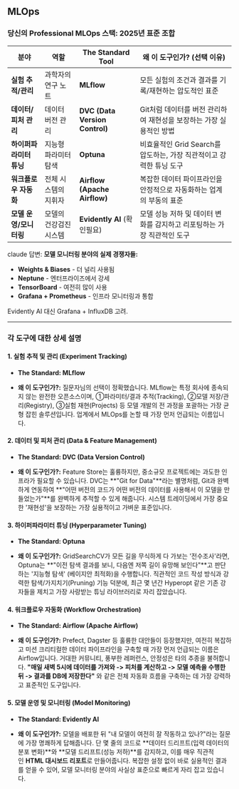 ## MLOps

### 당신의 Professional MLOps 스택: 2025년 표준 조합

| 분야             | 역할           | **The Standard Tool**          | 왜 이 도구인가? (선택 이유)                           |
| -------------- | ------------ | ------------------------------ | ------------------------------------------- |
| **실험 추적/관리**   | 과학자의 연구 노트   | **MLflow**                     | 모든 실험의 조건과 결과를 기록/재현하는 압도적인 표준              |
| **데이터/피처 관리**  | 데이터 버전 관리    | **DVC (Data Version Control)** | Git처럼 데이터를 버전 관리하여 재현성을 보장하는 가장 실용적인 방법     |
| **하이퍼파라미터 튜닝** | 지능형 파라미터 탐색  | **Optuna**                     | 비효율적인 Grid Search를 압도하는, 가장 직관적이고 강력한 튜닝 도구 |
| **워크플로우 자동화**  | 전체 시스템의 지휘자  | **Airflow (Apache Airflow)**   | 복잡한 데이터 파이프라인을 안정적으로 자동화하는 업계의 부동의 표준       |
| **모델 운영/모니터링** | 모델의 건강검진 시스템 | **Evidently AI** (확인필요)        | 모델 성능 저하 및 데이터 변화를 감지하고 리포팅하는 가장 직관적인 도구    |
claude 답변:
**모델 모니터링 분야의 실제 경쟁자들:**

- **Weights & Biases** - 더 널리 사용됨
- **Neptune** - 엔터프라이즈에서 강세
- **TensorBoard** - 여전히 많이 사용
- **Grafana + Prometheus** - 인프라 모니터링과 통합

Evidently AI 대신 Grafana + InfluxDB 고려.

---

### 각 도구에 대한 상세 설명

#### 1. 실험 추적 및 관리 (Experiment Tracking)

- **The Standard: MLflow**
    
- **왜 이 도구인가?:** 질문자님의 선택이 정확했습니다. MLflow는 특정 회사에 종속되지 않는 완전한 오픈소스이며, ①파라미터/결과 추적(Tracking), ②모델 저장/관리(Registry), ③실험 재현(Projects) 등 모델 개발의 전 과정을 포괄하는 가장 균형 잡힌 솔루션입니다. 업계에서 MLOps를 논할 때 가장 먼저 언급되는 이름입니다.
    

#### 2. 데이터 및 피처 관리 (Data & Feature Management)

- **The Standard: DVC (Data Version Control)**
    
- **왜 이 도구인가?:** Feature Store는 훌륭하지만, 중소규모 프로젝트에는 과도한 인프라가 필요할 수 있습니다. DVC는 **"Git for Data"**라는 별명처럼, Git과 완벽하게 연동하여 **"어떤 버전의 코드가 어떤 버전의 데이터를 사용해서 이 모델을 만들었는가"**를 완벽하게 추적할 수 있게 해줍니다. 시스템 트레이딩에서 가장 중요한 '재현성'을 보장하는 가장 실용적이고 가벼운 표준입니다.
    

#### 3. 하이퍼파라미터 튜닝 (Hyperparameter Tuning)

- **The Standard: Optuna**
    
- **왜 이 도구인가?:** GridSearchCV가 모든 길을 무식하게 다 가보는 '전수조사'라면, Optuna는 **"이전 탐색 결과를 보니, 다음엔 저쪽 길이 유망해 보인다"**고 판단하는 '지능형 탐색' (베이지안 최적화)을 수행합니다. 직관적인 코드 작성 방식과 강력한 탐색/가지치기(Pruning) 기능 덕분에, 최근 몇 년간 Hyperopt 같은 기존 강자들을 제치고 가장 사랑받는 튜닝 라이브러리로 자리 잡았습니다.
    

#### 4. 워크플로우 자동화 (Workflow Orchestration)

- **The Standard: Airflow (Apache Airflow)**
    
- **왜 이 도구인가?:** Prefect, Dagster 등 훌륭한 대안들이 등장했지만, 여전히 복잡하고 미션 크리티컬한 데이터 파이프라인을 구축할 때 가장 먼저 언급되는 이름은 Airflow입니다. 거대한 커뮤니티, 풍부한 레퍼런스, 안정성은 타의 추종을 불허합니다. **"매일 새벽 5시에 데이터를 가져와 -> 피처를 계산하고 -> 모델 예측을 수행한 뒤 -> 결과를 DB에 저장한다"** 와 같은 전체 자동화 흐름을 구축하는 데 가장 강력하고 표준적인 도구입니다.
    

#### 5. 모델 운영 및 모니터링 (Model Monitoring)

- **The Standard: Evidently AI**
    
- **왜 이 도구인가?:** 모델을 배포한 뒤 "내 모델이 여전히 잘 작동하고 있나?"라는 질문에 가장 명쾌하게 답해줍니다. 단 몇 줄의 코드로 **데이터 드리프트(입력 데이터의 분포 변화)**와 **모델 드리프트(성능 저하)**를 감지하고, 이를 매우 직관적인 **HTML 대시보드 리포트**로 만들어줍니다. 복잡한 설정 없이 바로 실용적인 결과를 얻을 수 있어, 모델 모니터링 분야의 사실상 표준으로 빠르게 자리 잡고 있습니다.